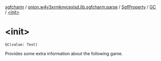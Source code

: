 [sgfcharm](../../../index.md) / [onion.w4v3xrmknycexlsd.lib.sgfcharm.parse](../../index.md) / [SgfProperty](../index.md) / [GC](index.md) / [&lt;init&gt;](./-init-.md)

# &lt;init&gt;

`GC(value: Text)`

Provides some extra information about the following game.

